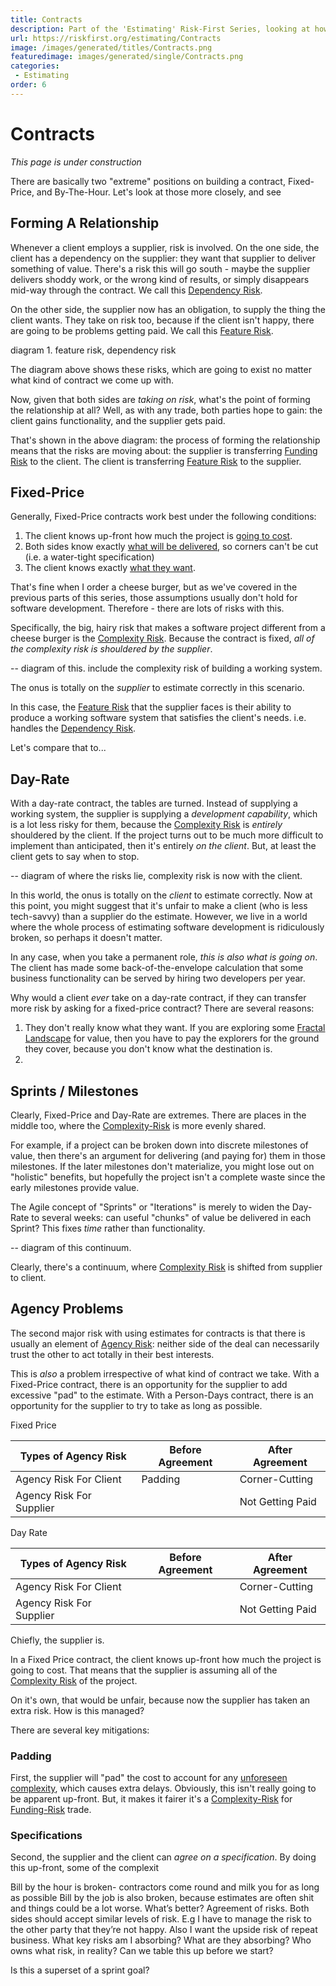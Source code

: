 ```yaml
---
title: Contracts
description: Part of the 'Estimating' Risk-First Series, looking at how risk is apportioned when contracts are agreed.
url: https://riskfirst.org/estimating/Contracts
image: /images/generated/titles/Contracts.png
featuredimage: images/generated/single/Contracts.png
categories:
 - Estimating
order: 6
---
```


# Contracts

_This page is under construction_

There are basically two "extreme" positions on building a contract, Fixed-Price, and By-The-Hour.  Let's look at those more closely, and see 


## Forming A Relationship

Whenever a client employs a supplier, risk is involved.  On the one side, the client has a dependency on the supplier:  they want that supplier to deliver something of value.  There's a risk this will go south - maybe the supplier delivers shoddy work, or the wrong kind of results, or simply disappears mid-way through the contract.   We call this [Dependency Risk](/Dependency-Risk.md).

On the other side, the supplier now has an obligation, to supply the thing the client wants.  They take on risk too, because if the client isn't happy, there are going to be problems getting paid.  We call this [Feature Risk](/Feature-Risk.md).

diagram 1.  feature risk, dependency risk

The diagram above shows these risks, which are going to exist no matter what kind of contract we come up with.

Now, given that both sides are _taking on risk_, what's the point of forming the relationship at all?  Well, as with any trade, both parties hope to gain:  the client gains functionality, and the supplier gets paid.

That's shown in the above diagram: the process of forming the relationship means that the risks are moving about:  the supplier is transferring [Funding Risk]() to the client.  The client is transferring [Feature Risk]() to the supplier.

## Fixed-Price

Generally, Fixed-Price contracts work best under the following conditions:

1. The client knows up-front how much the project is [going to cost](Kitchen-Cabinet.md). 
2. Both sides know exactly [what will be delivered](Journeys.md), so corners can't be cut (i.e. a water-tight specification)
3. The client knows exactly [what they want](Fractals.md).

That's fine when I order a cheese burger, but as we've covered in the previous parts of this series, those assumptions usually don't hold for software development.  Therefore - there are lots of risks with this.  

Specifically, the big, hairy risk that makes a software project different from a cheese burger is the [Complexity Risk]().  Because the contract is fixed, _all of the complexity risk is shouldered by the supplier_.

-- diagram of this. include the complexity risk of building a working system.

The onus is totally on the _supplier_ to estimate correctly in this scenario.

In this case, the [Feature Risk]() that the supplier faces is their ability to produce a working software system that satisfies the client's needs. i.e. handles the [Dependency Risk]().

Let's compare that to...

## Day-Rate

With a day-rate contract, the tables are turned.  Instead of supplying a working system, the supplier is supplying a _development capability_, which is a lot less risky for them, because the [Complexity Risk]() is _entirely_ shouldered by the client.  If the project turns out to be much more difficult to implement than anticipated, then it's entirely _on the client_.  But, at least the client gets to say when to stop.

-- diagram of where the risks lie, complexity risk is now with the client.

In this world, the onus is totally on the _client_ to estimate correctly.  Now at this point, you might suggest that it's unfair to make a client (who is less tech-savvy) than a supplier do the estimate.   However, we live in a world where the whole process of estimating software development is ridiculously broken, so perhaps it doesn't matter.

In any case, when you take a permanent role, _this is also what is going on_.  The client has made some back-of-the-envelope calculation that some business functionality can be served by hiring two developers per year.

Why would a client _ever_ take on a day-rate contract, if they can transfer more risk by asking for a fixed-price contract?  There are several reasons:

1.  They don't really know what they want.  If you are exploring some [Fractal Landscape]() for value, then you have to pay the explorers for the ground they cover, because you don't know what the destination is. 
2.  


## Sprints / Milestones

Clearly, Fixed-Price and Day-Rate are extremes.  There are places in the middle too, where the [Complexity-Risk]() is more evenly shared.   

For example, if a project can be broken down into discrete milestones of value, then there's an argument for delivering (and paying for) them in those milestones.  If the later milestones don't materialize, you might lose out on "holistic" benefits, but hopefully the project isn't a complete waste since the early milestones provide value.

The Agile concept of "Sprints" or "Iterations" is merely to widen the Day-Rate to several weeks:  can useful "chunks" of value be delivered in each Sprint?  This fixes _time_ rather than functionality.

-- diagram of this continuum.

Clearly, there's a continuum, where [Complexity Risk]() is shifted from supplier to client.  

## Agency Problems

The second major risk with using estimates for contracts is that there is usually an element of [Agency Risk]():  neither side of the deal can necessarily trust the other to act totally in their best interests.  

This is _also_ a problem irrespective of what kind of contract we take.  With a Fixed-Price contract, there is an opportunity for the supplier to add excessive "pad" to the estimate.  With a Person-Days contract, there is an opportunity for the supplier to try to take as long as possible.

Fixed Price

|Types of Agency Risk        |Before Agreement                |After Agreement
|----------------------------|--------------------------------|---------------------------
|Agency Risk For Client      |Padding                         |Corner-Cutting
|Agency Risk For Supplier    |                                |Not Getting Paid

Day Rate

|Types of Agency Risk        |Before Agreement                |After Agreement
|----------------------------|--------------------------------|---------------------------
|Agency Risk For Client      |                         |Corner-Cutting
|Agency Risk For Supplier    |                                |Not Getting Paid


Chiefly, the supplier is.


In a Fixed Price contract, the client knows up-front how much the project is going to cost.  That means that the supplier is assuming all of the [Complexity Risk]() of the project. 

On it's own, that would be unfair, because now the supplier has taken an extra risk.  How is this managed?

There are several key mitigations:

### Padding

First, the supplier will "pad" the cost to account for any [unforeseen complexity](Kitchen-Cabinet.md), which causes extra delays.  Obviously, this isn't really going to be apparent up-front.  But, it makes it fairer it's a [Complexity-Risk]() for [Funding-Risk]() trade.

### Specifications

Second, the supplier and the client can _agree on a specification_.  By doing this up-front, some of the complexit



Bill by the hour is broken- contractors come round and milk you for as long as possible
Bill by the job is also broken, because estimates are often shit and things could be a lot worse. 
What’s better?  Agreement of risks.  Both sides should accept similar levels of risk.  E.g I have to manage the risk to the other party that they’re not happy. Also I want the upside risk of repeat business.  What key risks am I absorbing?  What are they absorbing?  Who owns what risk, in reality?  Can we table this up before we start?  

Is this a superset of a sprint goal?



